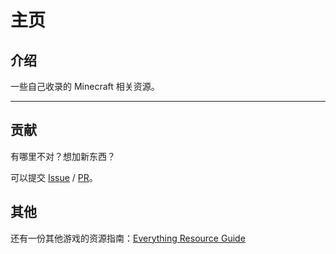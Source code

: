 # 主页

## 介绍

一些自己收录的 Minecraft 相关资源。

---

## 贡献

有哪里不对？想加新东西？

可以提交 [Issue](https://github.com/Lyaiya/Minecraft-Resource-Guide/issues) / [PR](https://github.com/Lyaiya/Minecraft-Resource-Guide/pulls)。

## 其他

还有一份其他游戏的资源指南：[Everything Resource Guide](https://github.com/Lyaiya/Everything-Resource-Guide)
